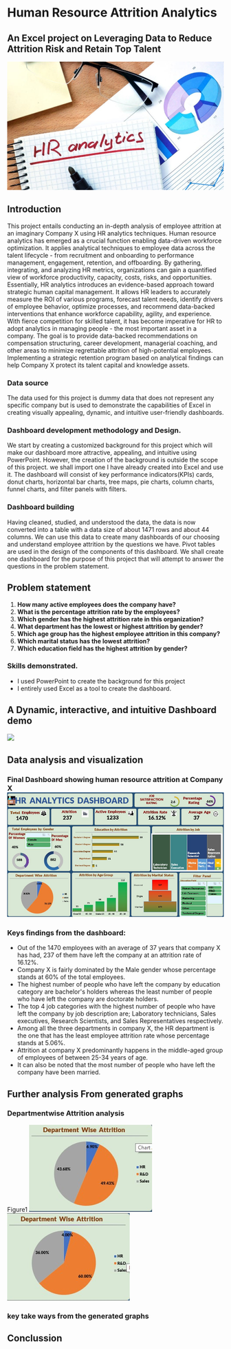 
# Human Resource Attrition Analytics
## An Excel project on Leveraging Data to Reduce Attrition Risk and Retain Top Talent
![](Screenshots/Coverpage2.jpg)
## Introduction
This project entails conducting an in-depth analysis of employee attrition at an imaginary Company X using HR analytics techniques. Human resource analytics has emerged as a crucial function enabling data-driven workforce optimization. It applies analytical techniques to employee data across the talent lifecycle - from recruitment and onboarding to performance management, engagement, retention, and offboarding.
By gathering, integrating, and analyzing HR metrics, organizations can gain a quantified view of workforce productivity, capacity, costs, risks, and opportunities. 
Essentially, HR analytics introduces an evidence-based approach toward strategic human capital management. It allows HR leaders to accurately measure the ROI of various programs, forecast talent needs, identify drivers of employee behavior, optimize processes, and recommend data-backed interventions that enhance workforce capability, agility, and experience.
With fierce competition for skilled talent, it has become imperative for HR to adopt analytics in managing people - the most important asset in a company.
The goal is to provide data-backed recommendations on compensation structuring, career development, managerial coaching, and other areas to minimize regrettable attrition of high-potential employees. Implementing a strategic retention program based on analytical findings can help Company X protect its talent capital and knowledge assets.
### Data source
The data used for this project is dummy data that does not represent any specific company but is used to demonstrate the capabilities of Excel in creating visually appealing, dynamic, and intuitive user-friendly dashboards.
### Dashboard development methodology and Design.
We start by creating a customized background for this project which will make our dashboard more attractive, appealing, and intuitive using PowerPoint.
However, the creation of the background is outside the scope of this project. we shall import one I have already created into Excel and use it.
The dashboard will consist of key performance indicators(KPIs) cards, donut charts, horizontal bar charts, tree maps, pie charts, column charts, funnel charts, and filter panels with filters.

### Dashboard building
Having cleaned, studied, and understood the data, the data is now converted into a table with a data size of about 1471 rows and about 44 columns.
We can use this data to create many dashboards of our choosing and understand employee attrition by the questions we have. Pivot tables are used in the design of the components of this dashboard.
We shall create one dashboard for the purpose of this project that will attempt to answer the questions in the problem statement.

##  Problem statement 
1. __How many active employees does the company have?__
2. __What is the percentage attrition rate by the employees?__
3. __Which gender has the highest attrition rate in this organization?__
4. __What department has the lowest or highest attrition by gender?__
5. __Which age group has the highest employee attrition in this company?__
6. __Which marital status has the lowest attrition?__
7. __Which education field has the highest attrition by gender?__
 
 
### Skills demonstrated.
- I used PowerPoint to create the background for this project
- I entirely used Excel as a tool to create the dashboard.

## A Dynamic, interactive, and intuitive Dashboard demo
![](https://github.com/gessa2020/excel_project1/assets/52911013/cf0a2778-d514-43e4-a82a-931e2075bf66)
## Data analysis and visualization
### Final Dashboard showing human resource attrition at Company X![](Screenshots/Finaldashboard.jpg)
### Keys findings from the dashboard:
 - Out of the 1470 employees with an average of 37 years that company X has had, 237 of them have left the company at an attrition rate of 16.12%.
 - Company X is fairly dominated by the Male gender whose percentage stands at 60%  of the total employees.
 - The highest number of people who have left the company by education category are bachelor's holders whereas the least number of people who have left the company are doctorate holders.
 - The top 4 job categories with the highest number of people  who have left the company by job description are; Laboratory technicians, Sales executives, Research Scientists, and Sales Representatives respectively.
 - Among all the three departments in company X, the HR department is the one that has the least employee attrition rate whose percentage stands at 5.06%.
 - Attrition at company X  predominantly happens in the middle-aged group of employees of between 25-34 years of age.
 - It can also be noted that the most number of people who have left the company have been married.
   
## Further analysis From generated graphs
### Departmentwise Attrition analysis
Figure1 
![](Screenshots/FemaleDep.jpg "Female attrition")     ![Male_employee_graph](Screenshots/MaleDep.jpg "Male attrition")
### key take ways from the generated graphs 









## Conclussion






